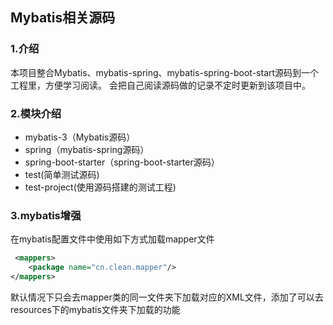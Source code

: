
## Mybatis相关源码

### 1.介绍
本项目整合Mybatis、mybatis-spring、mybatis-spring-boot-start源码到一个工程里，方便学习阅读。
会把自己阅读源码做的记录不定时更新到该项目中。

### 2.模块介绍
- mybatis-3（Mybatis源码）
- spring（mybatis-spring源码）
- spring-boot-starter（spring-boot-starter源码）
- test(简单测试源码)
- test-project(使用源码搭建的测试工程)

### 3.mybatis增强
在mybatis配置文件中使用如下方式加载mapper文件
```xml
 <mappers>
    <package name="cn.clean.mapper"/>
</mappers>
```
默认情况下只会去mapper类的同一文件夹下加载对应的XML文件，添加了可以去resources下的mybatis文件夹下加载的功能
